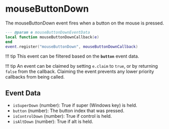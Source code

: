 # mouseButtonDown

The mouseButtonDown event fires when a button on the mouse is pressed.

```lua
--- @param e mouseButtonDownEventData
local function mouseButtonDownCallback(e)
end
event.register("mouseButtonDown", mouseButtonDownCallback)
```

!!! tip
	This event can be filtered based on the **`button`** event data.

!!! tip
	An event can be claimed by setting `e.claim` to `true`, or by returning `false` from the callback. Claiming the event prevents any lower priority callbacks from being called.

## Event Data

* `isSuperDown` (number): True if super (Windows key) is held.
* `button` (number): The button index that was pressed.
* `isControlDown` (number): True if control is held.
* `isAltDown` (number): True if alt  is held.

